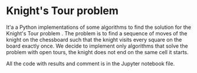 # Knight's Tour problem 

It'a a Python implementations of some algorithms to find the solution for the Knight's Tour problem .
The problem is to find a sequence of moves of the knight on the chessboard such that the knight visits every square on the board exactly once. We decide to implement only algorithms that solve the problem with open tours, the knight does not end on the same cell it starts.

All the code with results and comment is in the Jupyter notebook file.

